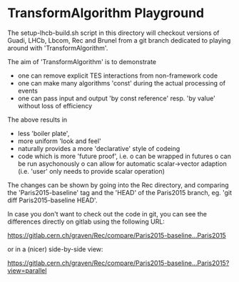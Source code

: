 # TransformAlgorithm Playground

The setup-lhcb-build.sh script in this directory will checkout versions
of Guadi, LHCb, Lbcom, Rec and Brunel from a git branch dedicated to 
playing around with 'TransformAlgorithm'.


The aim of 'TransformAlgorithm' is to demonstrate 
 - one can remove explicit TES interactions from non-framework code
 - one can make many algorithms 'const' during the actual processing of events
 - one can pass input and output 'by const reference' resp. 'by value' without
   loss of efficiency

The above results in 
  - less 'boiler plate', 
  - more uniform 'look and feel'
  - naturally provides a more 'declarative' style of codeing
  - code which is more 'future proof', i.e.
      o  can be wrapped in futures
      o  can be run asychonously
      o  can allow for automatic scalar->vector adaption
         (i.e. 'user' only needs to provide scalar operation)


The changes can be shown by going into the Rec directory, and
comparing the 'Paris2015-baseline' tag and the 'HEAD' of the Paris2015 branch,
eg. 'git diff Paris2015-baseline HEAD'.

In case you don't want to check out the code in git, you can see the differences
directly on gitlab using the following URL:

https://gitlab.cern.ch/graven/Rec/compare/Paris2015-baseline...Paris2015

or in a (nicer) side-by-side view:

https://gitlab.cern.ch/graven/Rec/compare/Paris2015-baseline...Paris2015?view=parallel


